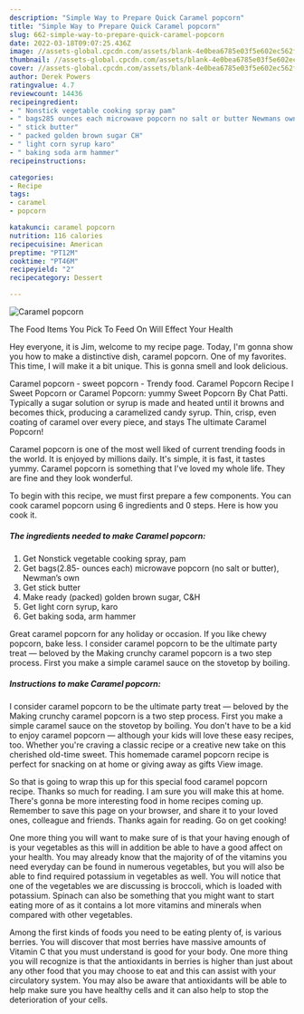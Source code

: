 ```yaml
---
description: "Simple Way to Prepare Quick Caramel popcorn"
title: "Simple Way to Prepare Quick Caramel popcorn"
slug: 662-simple-way-to-prepare-quick-caramel-popcorn
date: 2022-03-18T09:07:25.436Z
image: //assets-global.cpcdn.com/assets/blank-4e0bea6785e03f5e602ec562f230caae08da540cada707380b4fe1bbebba43da.png
thumbnail: //assets-global.cpcdn.com/assets/blank-4e0bea6785e03f5e602ec562f230caae08da540cada707380b4fe1bbebba43da.png
cover: //assets-global.cpcdn.com/assets/blank-4e0bea6785e03f5e602ec562f230caae08da540cada707380b4fe1bbebba43da.png
author: Derek Powers
ratingvalue: 4.7
reviewcount: 14436
recipeingredient:
- " Nonstick vegetable cooking spray pam"
- " bags285 ounces each microwave popcorn no salt or butter Newmans own"
- " stick butter"
- " packed golden brown sugar CH"
- " light corn syrup karo"
- " baking soda arm hammer"
recipeinstructions:

categories:
- Recipe
tags:
- caramel
- popcorn

katakunci: caramel popcorn 
nutrition: 116 calories
recipecuisine: American
preptime: "PT12M"
cooktime: "PT46M"
recipeyield: "2"
recipecategory: Dessert

---
```



![Caramel popcorn](//assets-global.cpcdn.com/assets/blank-4e0bea6785e03f5e602ec562f230caae08da540cada707380b4fe1bbebba43da.png)

The Food Items You Pick To Feed On Will Effect Your Health

Hey everyone, it is Jim, welcome to my recipe page. Today, I'm gonna show you how to make a distinctive dish, caramel popcorn. One of my favorites. This time, I will make it a bit unique. This is gonna smell and look delicious.

Caramel popcorn - sweet popcorn - Trendy food. Caramel Popcorn Recipe l Sweet Popcorn or Caramel Popcorn: yummy Sweet Popcorn By Chat Patti. Typically a sugar solution or syrup is made and heated until it browns and becomes thick, producing a caramelized candy syrup. Thin, crisp, even coating of caramel over every piece, and stays The ultimate Caramel Popcorn!

Caramel popcorn is one of the most well liked of current trending foods in the world. It is enjoyed by millions daily. It's simple, it is fast, it tastes yummy. Caramel popcorn is something that I've loved my whole life. They are fine and they look wonderful.


To begin with this recipe, we must first prepare a few components. You can cook caramel popcorn using 6 ingredients and 0 steps. Here is how you cook it.

<!--inarticleads1-->

##### The ingredients needed to make Caramel popcorn:

1. Get  Nonstick vegetable cooking spray, pam
1. Get  bags(2.85- ounces each) microwave popcorn (no salt or butter), Newman’s own
1. Get  stick butter
1. Make ready  (packed) golden brown sugar, C&amp;H
1. Get  light corn syrup, karo
1. Get  baking soda, arm hammer


Great caramel popcorn for any holiday or occasion. If you like chewy popcorn, bake less. I consider caramel popcorn to be the ultimate party treat — beloved by the Making crunchy caramel popcorn is a two step process. First you make a simple caramel sauce on the stovetop by boiling. 

<!--inarticleads2-->

##### Instructions to make Caramel popcorn:



I consider caramel popcorn to be the ultimate party treat — beloved by the Making crunchy caramel popcorn is a two step process. First you make a simple caramel sauce on the stovetop by boiling. You don&#39;t have to be a kid to enjoy caramel popcorn — although your kids will love these easy recipes, too. Whether you&#39;re craving a classic recipe or a creative new take on this cherished old-time sweet. This homemade caramel popcorn recipe is perfect for snacking on at home or giving away as gifts View image. 

So that is going to wrap this up for this special food caramel popcorn recipe. Thanks so much for reading. I am sure you will make this at home. There's gonna be more interesting food in home recipes coming up. Remember to save this page on your browser, and share it to your loved ones, colleague and friends. Thanks again for reading. Go on get cooking!

One more thing you will want to make sure of is that your having enough of is your vegetables as this will in addition be able to have a good affect on your health. You may already know that the majority of of the vitamins you need everyday can be found in numerous vegetables, but you will also be able to find required potassium in vegetables as well. You will notice that one of the vegetables we are discussing is broccoli, which is loaded with potassium. Spinach can also be something that you might want to start eating more of as it contains a lot more vitamins and minerals when compared with other vegetables.

Among the first kinds of foods you need to be eating plenty of, is various berries. You will discover that most berries have massive amounts of Vitamin C that you must understand is good for your body. One more thing you will recognize is that the antioxidants in berries is higher than just about any other food that you may choose to eat and this can assist with your circulatory system. You may also be aware that antioxidants will be able to help make sure you have healthy cells and it can also help to stop the deterioration of your cells.

